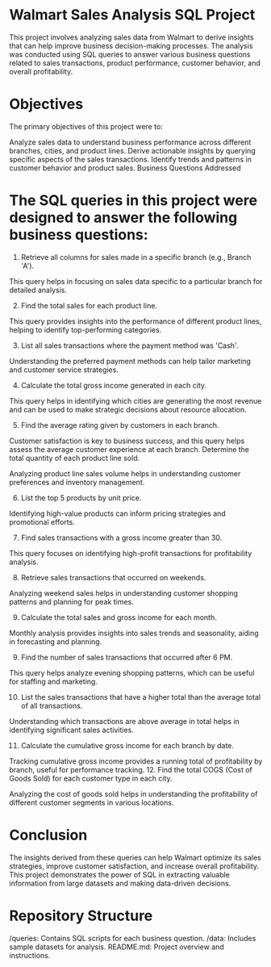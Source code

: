 
# Walmart Sales Analysis SQL Project
This project involves analyzing sales data from Walmart to derive insights that can help improve business decision-making processes. The analysis was conducted using SQL queries to answer various business questions related to sales transactions, product performance, customer behavior, and overall profitability.

# Objectives
The primary objectives of this project were to:

Analyze sales data to understand business performance across different branches, cities, and product lines.
Derive actionable insights by querying specific aspects of the sales transactions.
Identify trends and patterns in customer behavior and product sales.
Business Questions Addressed

# The SQL queries in this project were designed to answer the following business questions:

1. Retrieve all columns for sales made in a specific branch (e.g., Branch 'A').

This query helps in focusing on sales data specific to a particular branch for detailed analysis.

2.  Find the total sales for each product line.

This query provides insights into the performance of different product lines, helping to identify top-performing categories.

3. List all sales transactions where the payment method was 'Cash'.

Understanding the preferred payment methods can help tailor marketing and customer service strategies.

4. Calculate the total gross income generated in each city.

This query helps in identifying which cities are generating the most revenue and can be used to make strategic decisions about resource allocation.

5. Find the average rating given by customers in each branch.

Customer satisfaction is key to business success, and this query helps assess the average customer experience at each branch.
Determine the total quantity of each product line sold.

Analyzing product line sales volume helps in understanding customer preferences and inventory management.

6. List the top 5 products by unit price.

Identifying high-value products can inform pricing strategies and promotional efforts.

7. Find sales transactions with a gross income greater than 30.

This query focuses on identifying high-profit transactions for profitability analysis.

8. Retrieve sales transactions that occurred on weekends.

Analyzing weekend sales helps in understanding customer shopping patterns and planning for peak times.

9. Calculate the total sales and gross income for each month.

Monthly analysis provides insights into sales trends and seasonality, aiding in forecasting and planning.

9. Find the number of sales transactions that occurred after 6 PM.

This query helps analyze evening shopping patterns, which can be useful for staffing and marketing.

10. List the sales transactions that have a higher total than the average total of all transactions.

Understanding which transactions are above average in total helps in identifying significant sales activities.

11. Calculate the cumulative gross income for each branch by date.

Tracking cumulative gross income provides a running total of profitability by branch, useful for performance tracking.
12. Find the total COGS (Cost of Goods Sold) for each customer type in each city.

Analyzing the cost of goods sold helps in understanding the profitability of different customer segments in various locations.
# Conclusion
The insights derived from these queries can help Walmart optimize its sales strategies, improve customer satisfaction, and increase overall profitability. This project demonstrates the power of SQL in extracting valuable information from large datasets and making data-driven decisions.


# Repository Structure
/queries: Contains SQL scripts for each business question.
/data: Includes sample datasets for analysis.
README.md: Project overview and instructions.
